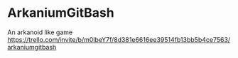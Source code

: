 # ArkaniumGitBash
An arkanoid like game
https://trello.com/invite/b/m0lbeY7f/8d381e6616ee39514fb13bb5b4ce7563/arkaniumgitbash
